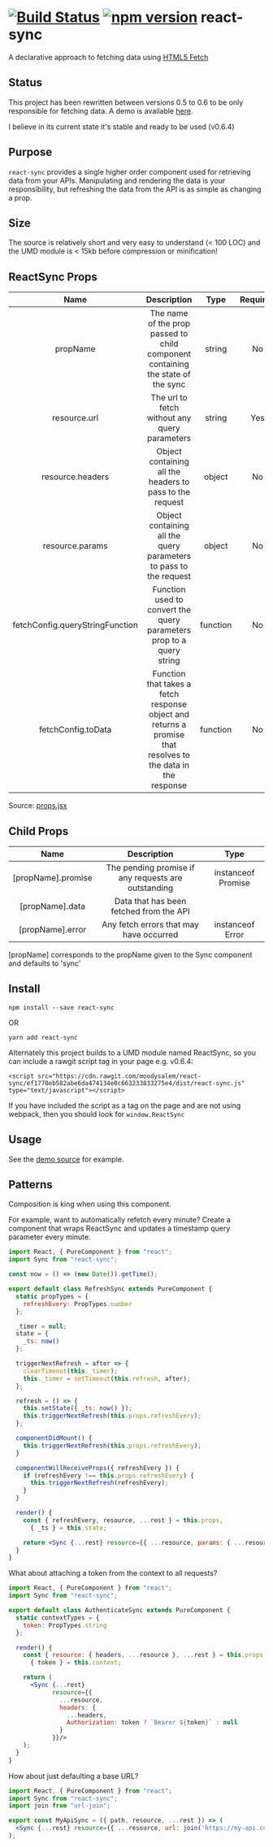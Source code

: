 # [![Build Status](https://travis-ci.org/moodysalem/react-sync.svg)](https://travis-ci.org/moodysalem/react-sync) [![npm version](https://img.shields.io/npm/v/react-sync.svg)](https://www.npmjs.com/package/react-sync) react-sync


A declarative approach to fetching data using [HTML5 Fetch](https://developer.mozilla.org/en-US/docs/Web/API/Fetch_API)

## Status
This project has been rewritten between versions 0.5 to 0.6 to be only responsible for fetching data. A demo is available [here](https://moodysalem.com/react-sync/).

I believe in its current state it's stable and ready to be used (v0.6.4)

## Purpose
`react-sync` provides a single higher order component used for retrieving data from your APIs. Manipulating and rendering the data is your responsibility, but refreshing the data from the API is as simple as changing a prop.

## Size
The source is relatively short and very easy to understand (< 100 LOC) and the UMD module is < 15kb before compression or minification!

## ReactSync Props
|               Name              |                                                 Description                                                 |   Type   | Required |              Default             |
|:-------------------------------:|:-----------------------------------------------------------------------------------------------------------:|:--------:|:--------:|:--------------------------------:|
|             propName            |               The name of the prop passed to child component containing the state of the sync               |  string  |    No    |             `'sync'`             |
|           resource.url          |                                The url to fetch without any query parameters                                |  string  |    Yes   |                                  |
|         resource.headers        |                           Object containing all the headers to pass to the request                          |  object  |    No    |               `null`               |
|         resource.params         |                      Object containing all the query parameters to pass to the request                      |  object  |    No    |               `null`               |
| fetchConfig.queryStringFunction |                     Function used to convert the query parameters prop to a query string                    | function |    No    |          [./query-string.js](https://github.com/moodysalem/react-sync/blob/gh-pages/src/query-string.js)         |
|        fetchConfig.toData       | Function that takes a fetch response object and returns a promise that resolves to the data in the response | function |    No    | returns response JSON by default |

Source: [props.jsx](https://github.com/moodysalem/react-sync/blob/gh-pages/src/props.jsx)

## Child Props
|        Name        |                     Description                     |        Type        |
|:------------------:|:---------------------------------------------------:|:------------------:|
| [propName].promise | The pending promise if any requests are outstanding | instanceof Promise |
|   [propName].data  |       Data that has been fetched from the API       |                    |
|  [propName].error  |       Any fetch errors that may have occurred       |  instanceof Error  |

[propName] corresponds to the propName given to the Sync component and defaults to 'sync'

## Install
`npm install --save react-sync`

OR

`yarn add react-sync`

Alternately this project builds to a UMD module named ReactSync, so you can include a rawgit script tag in your page e.g. v0.6.4: 

`<script src="https://cdn.rawgit.com/moodysalem/react-sync/ef1770eb582abe6da474134e0c663233833275e4/dist/react-sync.js" type="text/javascript"></script>`

If you have included the script as a tag on the page and are not using webpack, then you should look for `window.ReactSync`

## Usage
See the [demo source](https://github.com/moodysalem/react-sync/blob/gh-pages/index.html#L43) for example.

## Patterns
Composition is king when using this component. 

For example, want to automatically refetch every minute? 
Create a component that wraps ReactSync and updates a timestamp query parameter every minute.

```jsx
import React, { PureComponent } from "react";
import Sync from "react-sync";

const now = () => (new Date()).getTime();

export default class RefreshSync extends PureComponent {
  static propTypes = {
    refreshEvery: PropTypes.number
  };

  _timer = null;
  state = {
    _ts: now()
  };

  triggerNextRefresh = after => {
    clearTimeout(this._timer);
    this._timer = setTimeout(this.refresh, after);
  };

  refresh = () => {
    this.setState({ _ts: now() });
    this.triggerNextRefresh(this.props.refreshEvery);
  };

  componentDidMount() {
    this.triggerNextRefresh(this.props.refreshEvery);
  }

  componentWillReceiveProps({ refreshEvery }) {
    if (refreshEvery !== this.props.refreshEvery) {
      this.triggerNextRefresh(refreshEvery);
    }
  }

  render() {
    const { refreshEvery, resource, ...rest } = this.props,
      { _ts } = this.state;

    return <Sync {...rest} resource={{ ...resource, params: { ...resource.params, _ts } }}/>;
  }
}
```

What about attaching a token from the context to all requests?

```jsx
import React, { PureComponent } from "react";
import Sync from "react-sync";

export default class AuthenticateSync extends PureComponent {
  static contextTypes = {
    token: PropTypes.string
  };

  render() {
    const { resource: { headers, ...resource }, ...rest } = this.props,
      { token } = this.context;

    return (
      <Sync {...rest}
            resource={{
              ...resource,
              headers: {
                ...headers,
                Authorization: token ? `Bearer ${token}` : null
              }
            }}/>
    );
  }
}
```
    
How about just defaulting a base URL?

```jsx
import React, { PureComponent } from "react";
import Sync from "react-sync";
import join from "url-join";

export const MyApiSync = ({ path, resource, ...rest }) => (
  <Sync {...rest} resource={{ ...resource, url: join('https://my-api.com', path) }}/>
);
```
